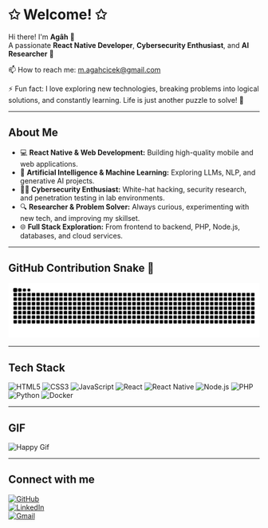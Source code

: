# ✩ Welcome! ✩

Hi there! I'm **Agâh** 👋  
A passionate **React Native Developer**, **Cybersecurity Enthusiast**, and **AI Researcher** 🚀

📫 How to reach me: m.agahcicek@gmail.com

⚡ Fun fact: I love exploring new technologies, breaking problems into logical solutions, and constantly learning. Life is just another puzzle to solve! 🧩

---

## About Me

- 💻 **React Native & Web Development:** Building high-quality mobile and web applications.
- 🤖 **Artificial Intelligence & Machine Learning:** Exploring LLMs, NLP, and generative AI projects.
- 🕵️‍♂️ **Cybersecurity Enthusiast:** White-hat hacking, security research, and penetration testing in lab environments.
- 🔍 **Researcher & Problem Solver:** Always curious, experimenting with new tech, and improving my skillset.
- 🌐 **Full Stack Exploration:** From frontend to backend, PHP, Node.js, databases, and cloud services.

---

## GitHub Contribution Snake 🐍

![Snake animation](https://raw.githubusercontent.com/Aghefendi/Aghefendi/output/github-contribution-grid-snake.svg)

---

## Tech Stack

![HTML5](https://img.shields.io/badge/HTML5-E34F26?style=for-the-badge&logo=html5&logoColor=white)
![CSS3](https://img.shields.io/badge/CSS3-1572B6?style=for-the-badge&logo=css3&logoColor=white)
![JavaScript](https://img.shields.io/badge/JavaScript-F7DF1E?style=for-the-badge&logo=javascript&logoColor=black)
![React](https://img.shields.io/badge/React-61DAFB?style=for-the-badge&logo=react&logoColor=black)
![React Native](https://img.shields.io/badge/React%20Native-61DAFB?style=for-the-badge&logo=react&logoColor=black)
![Node.js](https://img.shields.io/badge/Node.js-339933?style=for-the-badge&logo=node.js&logoColor=white)
![PHP](https://img.shields.io/badge/PHP-777BB4?style=for-the-badge&logo=php&logoColor=white)
![Python](https://img.shields.io/badge/Python-3776AB?style=for-the-badge&logo=python&logoColor=white)
![Docker](https://img.shields.io/badge/Docker-2496ED?style=for-the-badge&logo=docker&logoColor=white)

---

## GIF

![Happy Gif](https://media3.giphy.com/media/v1.Y2lkPTc5MGI3NjExZDhnbDMzdmw5cWdvajMyMTB3MXA1bjY5eWlxd29kcmhhaHl5cG9mayZlcD12MV9pbnRlcm5hbF9naWZfYnlfaWQmY3Q9Zw/BSx6mzbW1ew7K/giphy.gif)

---

## Connect with me

[![GitHub](https://img.shields.io/badge/GitHub-181717?style=for-the-badge&logo=github&logoColor=white)](https://github.com/Aghefendi)  
[![LinkedIn](https://img.shields.io/badge/LinkedIn-0A66C2?style=for-the-badge&logo=linkedin&logoColor=white)](https://www.linkedin.com/in/magahcicek/)  
[![Gmail](https://img.shields.io/badge/Gmail-D14836?style=for-the-badge&logo=gmail&logoColor=white)](mailto:m.agahcicek@gmail.com)

